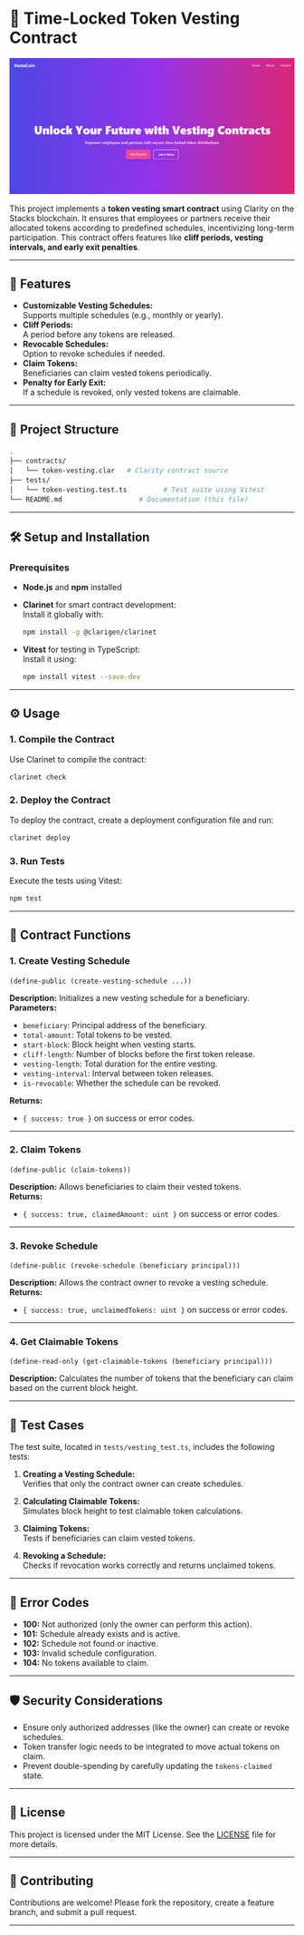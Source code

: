 
# 📜 Time-Locked Token Vesting Contract

![Feature Demo](./img/vesta.png)

This project implements a **token vesting smart contract** using Clarity on the Stacks blockchain. It ensures that employees or partners receive their allocated tokens according to predefined schedules, incentivizing long-term participation. This contract offers features like **cliff periods, vesting intervals, and early exit penalties**.  

---

## 🚀 Features

- **Customizable Vesting Schedules:**  
  Supports multiple schedules (e.g., monthly or yearly).
- **Cliff Periods:**  
  A period before any tokens are released.
- **Revocable Schedules:**  
  Option to revoke schedules if needed.
- **Claim Tokens:**  
  Beneficiaries can claim vested tokens periodically.
- **Penalty for Early Exit:**  
  If a schedule is revoked, only vested tokens are claimable.

---

## 📂 Project Structure

```bash
.
├── contracts/
│   └── token-vesting.clar   # Clarity contract source
├── tests/
│   └── token-vesting.test.ts         # Test suite using Vitest
└── README.md                   # Documentation (this file)
```

---

## 🛠️ Setup and Installation

### Prerequisites

- **Node.js** and **npm** installed  
- **Clarinet** for smart contract development:  
  Install it globally with:

  ```bash
  npm install -g @clarigen/clarinet
  ```

- **Vitest** for testing in TypeScript:  
  Install it using:

  ```bash
  npm install vitest --save-dev
  ```

---

## ⚙️ Usage

### 1. Compile the Contract

Use Clarinet to compile the contract:

```bash
clarinet check
```

### 2. Deploy the Contract

To deploy the contract, create a deployment configuration file and run:

```bash
clarinet deploy
```

### 3. Run Tests

Execute the tests using Vitest:

```bash
npm test
```

---

## 📜 Contract Functions

### 1. **Create Vesting Schedule**

```clarity
(define-public (create-vesting-schedule ...))
```

**Description:** Initializes a new vesting schedule for a beneficiary.  
**Parameters:**
- `beneficiary`: Principal address of the beneficiary.
- `total-amount`: Total tokens to be vested.
- `start-block`: Block height when vesting starts.
- `cliff-length`: Number of blocks before the first token release.
- `vesting-length`: Total duration for the entire vesting.
- `vesting-interval`: Interval between token releases.
- `is-revocable`: Whether the schedule can be revoked.

**Returns:**  
- `{ success: true }` on success or error codes.

---

### 2. **Claim Tokens**

```clarity
(define-public (claim-tokens))
```

**Description:** Allows beneficiaries to claim their vested tokens.  
**Returns:**  
- `{ success: true, claimedAmount: uint }` on success or error codes.

---

### 3. **Revoke Schedule**

```clarity
(define-public (revoke-schedule (beneficiary principal)))
```

**Description:** Allows the contract owner to revoke a vesting schedule.  
**Returns:**  
- `{ success: true, unclaimedTokens: uint }` on success or error codes.

---

### 4. **Get Claimable Tokens**

```clarity
(define-read-only (get-claimable-tokens (beneficiary principal)))
```

**Description:** Calculates the number of tokens that the beneficiary can claim based on the current block height.

---

## 🧪 Test Cases

The test suite, located in `tests/vesting_test.ts`, includes the following tests:

1. **Creating a Vesting Schedule:**  
   Verifies that only the contract owner can create schedules.
   
2. **Calculating Claimable Tokens:**  
   Simulates block height to test claimable token calculations.

3. **Claiming Tokens:**  
   Tests if beneficiaries can claim vested tokens.

4. **Revoking a Schedule:**  
   Checks if revocation works correctly and returns unclaimed tokens.

---

## 📢 Error Codes

- **100:** Not authorized (only the owner can perform this action).
- **101:** Schedule already exists and is active.
- **102:** Schedule not found or inactive.
- **103:** Invalid schedule configuration.
- **104:** No tokens available to claim.

---

## 🛡️ Security Considerations

- Ensure only authorized addresses (like the owner) can create or revoke schedules.
- Token transfer logic needs to be integrated to move actual tokens on claim.
- Prevent double-spending by carefully updating the `tokens-claimed` state.

---

## 📄 License

This project is licensed under the MIT License. See the [LICENSE](LICENSE) file for more details.

---

## 🤝 Contributing

Contributions are welcome! Please fork the repository, create a feature branch, and submit a pull request.

---


